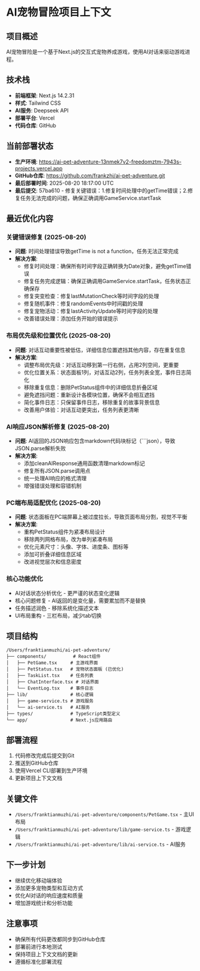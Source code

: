 # AI宠物冒险项目上下文

## 项目概述
AI宠物冒险是一个基于Next.js的交互式宠物养成游戏，使用AI对话来驱动游戏进程。

## 技术栈
- **前端框架**: Next.js 14.2.31
- **样式**: Tailwind CSS
- **AI服务**: Deepseek API
- **部署平台**: Vercel
- **代码仓库**: GitHub

## 当前部署状态
- **生产环境**: https://ai-pet-adventure-13nmek7v2-freedomztm-7943s-projects.vercel.app
- **GitHub仓库**: https://github.com/frankzhi/ai-pet-adventure.git
- **最后部署时间**: 2025-08-20 18:17:00 UTC
- **最后提交**: 57ba610 - 修复关键错误：1.修复时间处理中的getTime错误；2.修复任务无法完成的问题，确保正确调用GameService.startTask

## 最近优化内容

### 关键错误修复 (2025-08-20)
- **问题**: 时间处理错误导致getTime is not a function，任务无法正常完成
- **解决方案**: 
  - 修复时间处理：确保所有时间字段正确转换为Date对象，避免getTime错误
  - 修复任务完成逻辑：确保正确调用GameService.startTask，任务状态正确保存
  - 修复突变检查：修复lastMutationCheck等时间字段的处理
  - 修复随机事件：修复randomEvents中时间戳的处理
  - 修复宠物活动：修复lastActivityUpdate等时间字段的处理
  - 改善错误处理：添加任务开始的错误提示

### 布局优先级和位置优化 (2025-08-20)
- **问题**: 对话互动重要性被低估，详细信息位置遮挡其他内容，存在重复信息
- **解决方案**: 
  - 调整布局优先级：对话互动移到第一行右侧，占用2列空间，更重要
  - 优化位置关系：状态面板1列，对话互动2列，任务列表全宽，事件日志简化
  - 移除重复信息：删除PetStatus组件中的详细信息折叠区域
  - 避免遮挡问题：重新设计各模块位置，确保不会相互遮挡
  - 简化事件日志：只保留事件日志，移除重复的故事背景信息
  - 改善用户体验：对话互动更突出，任务列表更清晰

### AI响应JSON解析修复 (2025-08-20)
- **问题**: AI返回的JSON响应包含markdown代码块标记（```json），导致JSON.parse解析失败
- **解决方案**: 
  - 添加cleanAIResponse通用函数清理markdown标记
  - 修复所有JSON.parse调用点
  - 统一处理AI响应的格式清理
  - 增强错误处理和容错机制

### PC端布局适配优化 (2025-08-20)
- **问题**: 状态面板在PC端屏幕上被过度拉长，导致页面布局分割，视觉不平衡
- **解决方案**: 
  - 重构PetStatus组件为紧凑布局设计
  - 移除两列网格布局，改为单列紧凑布局
  - 优化元素尺寸：头像、字体、进度条、图标等
  - 添加可折叠详细信息区域
  - 改进视觉层次和信息密度

### 核心功能优化
- AI对话状态分析优化 - 更严谨的状态变化逻辑
- 核心问题修复 - AI返回的是变化量，需要累加而不是替换
- 任务描述润色 - 移除系统化描述文本
- UI布局重构 - 三栏布局，减少tab切换

## 项目结构
```
/Users/franktianmuzhi/ai-pet-adventure/
├── components/          # React组件
│   ├── PetGame.tsx     # 主游戏界面
│   ├── PetStatus.tsx   # 宠物状态面板 (已优化)
│   ├── TaskList.tsx    # 任务列表
│   ├── ChatInterface.tsx # 对话界面
│   └── EventLog.tsx    # 事件日志
├── lib/                # 核心逻辑
│   ├── game-service.ts # 游戏服务
│   └── ai-service.ts   # AI服务
├── types/              # TypeScript类型定义
└── app/                # Next.js应用路由
```

## 部署流程
1. 代码修改完成后提交到Git
2. 推送到GitHub仓库
3. 使用Vercel CLI部署到生产环境
4. 更新项目上下文文档

## 关键文件
- `/Users/franktianmuzhi/ai-pet-adventure/components/PetGame.tsx` - 主UI布局
- `/Users/franktianmuzhi/ai-pet-adventure/lib/game-service.ts` - 游戏逻辑
- `/Users/franktianmuzhi/ai-pet-adventure/lib/ai-service.ts` - AI服务

## 下一步计划
- 继续优化移动端体验
- 添加更多宠物类型和互动方式
- 优化AI对话的响应速度和质量
- 增加游戏统计和分析功能

## 注意事项
- 确保所有代码更改都同步到GitHub仓库
- 部署前进行本地测试
- 保持项目上下文文档的更新
- 遵循标准化部署流程
